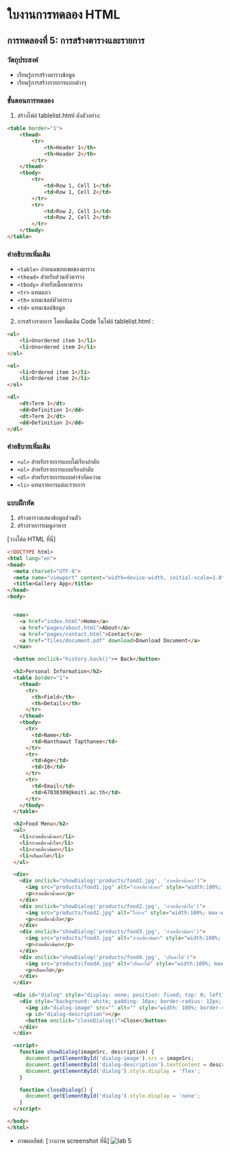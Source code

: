 # ใบงานการทดลอง HTML

## การทดลองที่ 5: การสร้างตารางและรายการ
### วัตถุประสงค์
- เรียนรู้การสร้างตารางข้อมูล
- เรียนรู้การสร้างรายการแบบต่างๆ

### ขั้นตอนการทดลอง
1. สร้างไฟล์ tablelist.html ดังตัวอย่าง:
```html
<table border="1">
    <thead>
        <tr>
            <th>Header 1</th>
            <th>Header 2</th>
        </tr>
    </thead>
    <tbody>
        <tr>
            <td>Row 1, Cell 1</td>
            <td>Row 1, Cell 2</td>
        </tr>
        <tr>
            <td>Row 2, Cell 1</td>
            <td>Row 2, Cell 2</td>
        </tr>
    </tbody>
</table>
```

### คำอธิบายเพิ่มเติม
- `<table>` กำหนดขอบเขตของตาราง
- `<thead>` สำหรับส่วนหัวตาราง
- `<tbody>` สำหรับเนื้อหาตาราง
- `<tr>` แทนแถว
- `<th>` แทนเซลล์หัวตาราง
- `<td>` แทนเซลล์ข้อมูล

2. การสร้างรายการ โดยเพิ่มเติม Code ในไฟล์ tablelist.html :
```html
<ul>
    <li>Unordered item 1</li>
    <li>Unordered item 2</li>
</ul>

<ol>
    <li>Ordered item 1</li>
    <li>Ordered item 2</li>
</ol>

<dl>
    <dt>Term 1</dt>
    <dd>Definition 1</dd>
    <dt>Term 2</dt>
    <dd>Definition 2</dd>
</dl>
```

### คำอธิบายเพิ่มเติม
- `<ul>` สำหรับรายการแบบไม่เรียงลำดับ
- `<ol>` สำหรับรายการแบบเรียงลำดับ
- `<dl>` สำหรับรายการแบบคำจำกัดความ
- `<li>` แทนรายการแต่ละรายการ

### แบบฝึกหัด
1. สร้างตารางแสดงข้อมูลส่วนตัว
2. สร้างรายการเมนูอาหาร

[วางโค้ด HTML ที่นี่]
```html
<!DOCTYPE html>
<html lang="en">
<head>
  <meta charset="UTF-8">
  <meta name="viewport" content="width=device-width, initial-scale=1.0">
  <title>Gallery App</title>
</head>
<body>


  <nav>
    <a href="index.html">Home</a>
    <a href="pages/about.html">About</a>
    <a href="pages/contact.html">Contact</a>
    <a href="files/document.pdf" download>Download Document</a>
  </nav>

  <button onclick="history.back()">⬅ Back</button>

  <h2>Personal Information</h2>
  <table border="1">
    <thead>
      <tr>
        <th>Field</th>
        <th>Details</th>
      </tr>
    </thead>
    <tbody>
      <tr>
        <td>Name</td>
        <td>Nanthawut Tapthanee</td>
      </tr>
      <tr>
        <td>Age</td>
        <td>18</td>
      </tr>
      <tr>
        <td>Email</td>
        <td>67030309@kmitl.ac.th</td>
      </tr>
    </tbody>
  </table>

  <h2>Food Menu</h2>
  <ul>
    <li>ก๋วยเตี๋ยวน้ำตก</li>
    <li>ก๋วยเตี๋ยวน้ำใส</li>
    <li>ก๋วยเตี๋ยวต้มยำ</li>
    <li>เย็นตาโฟ</li>
  </ul>

  <div>
    <div onclick="showDialog('products/food1.jpg', 'ก๋วยเตี๋ยวน้ำตก')">
      <img src="products/food1.jpg" alt="ก๋วยเตี๋ยวน้ำตก" style="width:100%; max-width:250px; height:auto;">
      <p>ก๋วยเตี๋ยวน้ำตก</p>
    </div>
    <div onclick="showDialog('products/food2.jpg', 'ก๋วยเตี๋ยวน้ำใส')">
      <img src="products/food2.jpg" alt="ไก่ย่าง" style="width:100%; max-width:250px; height:auto;">
      <p>ก๋วยเตี๋ยวน้ำใส</p>
    </div>
    <div onclick="showDialog('products/food3.jpg', 'ก๋วยเตี๋ยวต้มยำ')">
      <img src="products/food3.jpg" alt="ก๋วยเตี๋ยวต้มยำ" style="width:100%; max-width:250px; height:auto;">
      <p>ก๋วยเตี๋ยวต้มยำ</p>
    </div>
    <div onclick="showDialog('products/food4.jpg', 'เย็นตาโฟ')">
      <img src="products\food4.jpg" alt="เย็นตาโฟ" style="width:100%; max-width:250px; height:auto;">
      <p>เย็นตาโฟ</p>
    </div>
  </div>

  <div id="dialog" style="display: none; position: fixed; top: 0; left: 0; width: 100%; height: 100%; background: rgba(0, 0, 0, 0.8); display: flex; align-items: center; justify-content: center;">
    <div style="background: white; padding: 16px; border-radius: 12px; max-width: 600px; text-align: center;">
      <img id="dialog-image" src="" alt="" style="width: 100%; border-radius: 12px;">
      <p id="dialog-description"></p>
      <button onclick="closeDialog()">Close</button>
    </div>
  </div>

  <script>
    function showDialog(imageSrc, description) {
      document.getElementById('dialog-image').src = imageSrc;
      document.getElementById('dialog-description').textContent = description;
      document.getElementById('dialog').style.display = 'flex';
    }

    function closeDialog() {
      document.getElementById('dialog').style.display = 'none';
    }
  </script>

</body>
</html>
```
- ภาพผลลัพธ์:
[วางภาพ screenshot ที่นี่]
![lab 5](https://github.com/user-attachments/assets/337e9966-fe0e-42e8-8dc4-fd8426b77711)


